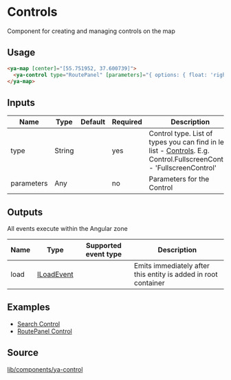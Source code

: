 # Controls

Component for creating and managing controls on the map

## Usage

```html
<ya-map [center]="[55.751952, 37.600739]">
  <ya-control type="RoutePanel" [parameters]="{ options: { float: 'right' } }"></ya-control>
</ya-map>
```

## Inputs

| Name       | Type   | Default | Required | Description                                                                                                              |
| ---------- | ------ | ------- | -------- | ------------------------------------------------------------------------------------------------------------------------ |
| type       | String |         | yes      | Control type. List of types you can find in left list - [Controls]. E.g. Control.FullscreenControl - 'FullscreenControl' |
| parameters | Any    |         | no       | Parameters for the Control                                                                                               |

[controls]: https://tech.yandex.ru/maps/jsapi/doc/2.1/ref/reference/control.Button-docpage/

## Outputs

All events execute within the Angular zone

| Name | Type         | Supported event type | Description                                                    |
| ---- | ------------ | -------------------- | -------------------------------------------------------------- |
| load | [ILoadEvent] |                      | Emits immediately after this entity is added in root container |

[iloadevent]: interfaces/load-event.md

## Examples

- [Search Control](https://stackblitz.com/edit/searchcontrol)
- [RoutePanel Control](https://stackblitz.com/edit/route-panel)

## Source

[lib/components/ya-control](https://github.com/ddubrava/angular8-yandex-maps/tree/master/projects/angular8-yandex-maps/src/lib/components/ya-control)
